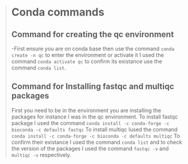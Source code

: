 ># Conda commands
>
>## Command for creating the **qc** environment
>-First ensure you are on conda base
>then use the command `conda create -n qc`
>to enter the environment or activate it I used the command `conda activate qc`
>to confirm its existance use the command `conda list`.
>
>## Command for Installing **fastqc** and **multiqc** packages
>First you need to be in the environment you are installing the packages for instance I was in the qc environment.
>To install fastqc package I used the command `conda install -c conda-forge -c bioconda -c defaults fastqc`
>To install multiqc Iused the command `conda install -c conda-forge -c bioconda -c defaults multiqc`
>To confirm their existance I used the command `conda list`
>and to check the version of the packages I used the command `fastqc -v` and `multiqc -v` respectively.
